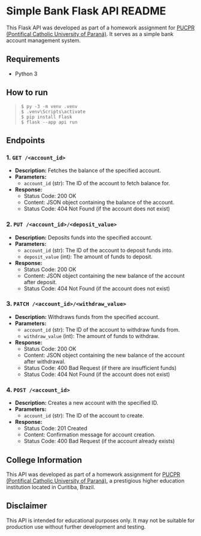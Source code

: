 # Simple Bank Flask API README

This Flask API was developed as part of a homework assignment for [PUCPR (Pontifical Catholic University of Paraná)](https://pucpr.br). It serves as a simple bank account management system.

## Requirements

- Python 3

## How to run

> `$ py -3 -m venv .venv` \
> `$ .venv\Scripts\activate`\
> `$ pip install Flask` \
> `$ flask --app api run` 


## Endpoints

### 1. `GET /<account_id>`

- **Description:** Fetches the balance of the specified account.
- **Parameters:**
  - `account_id` (str): The ID of the account to fetch balance for.
- **Response:** 
  - Status Code: 200 OK
  - Content: JSON object containing the balance of the account.
  - Status Code: 404 Not Found (if the account does not exist)

### 2. `PUT /<account_id>/<deposit_value>`

- **Description:** Deposits funds into the specified account.
- **Parameters:**
  - `account_id` (str): The ID of the account to deposit funds into.
  - `deposit_value` (int): The amount of funds to deposit.
- **Response:** 
  - Status Code: 200 OK
  - Content: JSON object containing the new balance of the account after deposit.
  - Status Code: 404 Not Found (if the account does not exist)

### 3. `PATCH /<account_id>/<withdraw_value>`

- **Description:** Withdraws funds from the specified account.
- **Parameters:**
  - `account_id` (str): The ID of the account to withdraw funds from.
  - `withdraw_value` (int): The amount of funds to withdraw.
- **Response:** 
  - Status Code: 200 OK
  - Content: JSON object containing the new balance of the account after withdrawal.
  - Status Code: 400 Bad Request (if there are insufficient funds)
  - Status Code: 404 Not Found (if the account does not exist)

### 4. `POST /<account_id>`

- **Description:** Creates a new account with the specified ID.
- **Parameters:**
  - `account_id` (str): The ID of the account to create.
- **Response:** 
  - Status Code: 201 Created
  - Content: Confirmation message for account creation.
  - Status Code: 400 Bad Request (if the account already exists)

## College Information

This API was developed as part of a homework assignment for [PUCPR (Pontifical Catholic University of Paraná)](https://pucpr.br), a prestigious higher education institution located in Curitiba, Brazil.

## Disclaimer

This API is intended for educational purposes only. It may not be suitable for production use without further development and testing.
